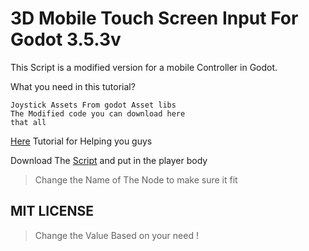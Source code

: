 # 3D Mobile Touch Screen Input For Godot 3.5.3v

This Script is a modified version for a mobile Controller in Godot.

What you need in this tutorial?
```
Joystick Assets From godot Asset libs
The Modified code you can download here
that all
```

[Here]() Tutorial for Helping you guys

Download The [Script](https://github.com/Xeteor/gd3mobilescript/blob/main/player.gd) and put in the player body
>Change the Name of The Node to make sure it fit
## MIT LICENSE
> Change the Value Based on your need !
